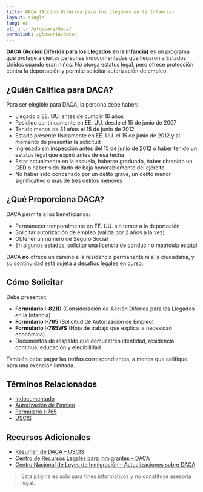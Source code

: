```yaml
---
title: DACA (Acción Diferida para los Llegados en la Infancia)
layout: single
lang: es
alt_url: /glossary/daca/
permalink: /glosario/daca/
---
```


**DACA (Acción Diferida para los Llegados en la Infancia)** es un programa que protege a ciertas personas indocumentadas que llegaron a Estados Unidos cuando eran niños. No otorga estatus legal, pero ofrece protección contra la deportación y permite solicitar autorización de empleo.

## ¿Quién Califica para DACA?

Para ser elegible para DACA, la persona debe haber:

- Llegado a EE. UU. antes de cumplir 16 años  
- Residido continuamente en EE. UU. desde el 15 de junio de 2007  
- Tenido menos de 31 años el 15 de junio de 2012  
- Estado presente físicamente en EE. UU. el 15 de junio de 2012 y al momento de presentar la solicitud  
- Ingresado sin inspección antes del 15 de junio de 2012 o haber tenido un estatus legal que expiró antes de esa fecha  
- Estar actualmente en la escuela, haberse graduado, haber obtenido un GED o haber sido dado de baja honorablemente del ejército  
- No haber sido condenado por un delito grave, un delito menor significativo o más de tres delitos menores  

## ¿Qué Proporciona DACA?

DACA permite a los beneficiarios:

- Permanecer temporalmente en EE. UU. sin temor a la deportación  
- Solicitar autorización de empleo (válida por 2 años a la vez)  
- Obtener un número de Seguro Social  
- En algunos estados, solicitar una licencia de conducir o matrícula estatal  

DACA **no** ofrece un camino a la residencia permanente ni a la ciudadanía, y su continuidad está sujeta a desafíos legales en curso.

## Cómo Solicitar

Debe presentar:

- **Formulario I-821D** (Consideración de Acción Diferida para los Llegados en la Infancia)  
- **Formulario I-765** (Solicitud de Autorización de Empleo)  
- **Formulario I-765WS** (Hoja de trabajo que explica la necesidad económica)  
- Documentos de respaldo que demuestren identidad, residencia continua, educación y elegibilidad  

También debe pagar las tarifas correspondientes, a menos que califique para una exención limitada.

## Términos Relacionados

- [Indocumentado](/glosario/undocumented/)  
- [Autorización de Empleo](/glosario/work-authorization/)  
- [Formulario I-765](/glosario/form-i-765/)  
- [USCIS](/glosario/uscis/)  

## Recursos Adicionales

- [Resumen de DACA – USCIS](https://www.uscis.gov/humanitarian/consideration-of-deferred-action-for-childhood-arrivals-daca)  
- [Centro de Recursos Legales para Inmigrantes – DACA](https://www.ilrc.org/daca)  
- [Centro Nacional de Leyes de Inmigración – Actualizaciones sobre DACA](https://www.nilc.org/issues/daca/)  

> Esta página es solo para fines informativos y no constituye asesoría legal.